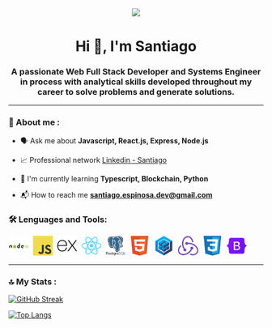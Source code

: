 <div id="header" align="center"> 
    <img src="https://media.giphy.com/media/v1.Y2lkPTc5MGI3NjExNThmZWUxOWZlOTBmNDFlY2E0ZGZlNTZmMjgxYjU4ODQxZmQ5ZTRiNCZjdD1n/jfF6mIPumEzN9QW0kL/giphy.gif" width="200"/>
    <h1 align="center">Hi 👋, I'm Santiago</h1>
    <h3 align="center">A passionate Web Full Stack Developer and Systems Engineer in process with analytical skills developed throughout my career to solve problems and generate solutions.</h3>
</div>

--- 

### 🤔 About me :

- 🗣 Ask me about **Javascript, React.js, Express, Node.js**

- 📈 Professional network [Linkedin - Santiago](https://www.linkedin.com/in/santiagoespinosa-dev/)

- 🚀 I'm currently learning **Typescript, Blockchain, Python**

- 📬 How to reach me **santiago.espinosa.dev@gmail.com**


<div align="left">
    <h3>🛠 Lenguages and Tools:</h3>
    <div>
        <img src="https://github.com/devicons/devicon/blob/master/icons/nodejs/nodejs-original-wordmark.svg" title="Nodejs" alt="Nodejs" width="40" height="40"/>&nbsp;
        <img src="https://github.com/devicons/devicon/blob/master/icons/javascript/javascript-original.svg" title="javascript" alt="javascript" width="40" height="40"/>&nbsp;
        <img src="https://github.com/devicons/devicon/blob/master/icons/express/express-original.svg" title="express" alt="express" width="40" height="40"/>&nbsp;
        <img src="https://github.com/devicons/devicon/blob/master/icons/react/react-original.svg" title="react" alt="react" width="40" height="40"/>&nbsp;
        <img src="https://github.com/devicons/devicon/blob/master/icons/postgresql/postgresql-original-wordmark.svg" title="postgresql" alt="postgresql" width="40" height="40"/>&nbsp;
        <img src="https://github.com/devicons/devicon/blob/master/icons/html5/html5-original.svg" title="html5" alt="html5" width="40" height="40"/>&nbsp;
        <img src="https://github.com/devicons/devicon/blob/master/icons/sequelize/sequelize-original.svg" title="sequelize" alt="sequelize" width="40" height="40"/>&nbsp;
        <img src="https://github.com/devicons/devicon/blob/master/icons/redux/redux-original.svg" title="redux" alt="redux" width="40" height="40"/>&nbsp;
        <img src="https://github.com/devicons/devicon/blob/master/icons/css3/css3-original.svg" title="css3" alt="css3" width="40" height="40"/>&nbsp;
        <img src="https://github.com/devicons/devicon/blob/master/icons/bootstrap/bootstrap-original.svg" title="bootstrap" alt="bootstrap" width="40" height="40"/>&nbsp;
    </div>
</div>

---

### 🔝 My Stats :

[![GitHub Streak](https://streak-stats.demolab.com?user=Santiago-Espinosa&theme=highcontrast&hide_border=true)](https://git.io/streak-stats)

[![Top Langs](https://github-readme-stats.vercel.app/api/top-langs/?username=Santiago-Espinosa&langs_count=8)](https://github.com/anuraghazra/github-readme-stats)
 


<!--
**Santiago-Espinosa/Santiago-Espinosa** is a ✨ _special_ ✨ repository because its `README.md` (this file) appears on your GitHub profile.

Here are some ideas to get you started:

- 🔭 I’m currently working on ...
- 🌱 I’m currently learning ...
- 👯 I’m looking to collaborate on ...
- 🤔 I’m looking for help with ...
- 💬 Ask me about ...
- 📫 How to reach me: ...
- 😄 Pronouns: ...
- ⚡ Fun fact: ...
--> 
